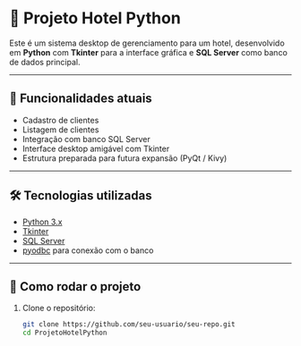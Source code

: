 # 🏨 Projeto Hotel Python

Este é um sistema desktop de gerenciamento para um hotel, desenvolvido em **Python** com **Tkinter** para a interface gráfica e **SQL Server** como banco de dados principal.

---

## 📌 Funcionalidades atuais

- Cadastro de clientes
- Listagem de clientes
- Integração com banco SQL Server
- Interface desktop amigável com Tkinter
- Estrutura preparada para futura expansão (PyQt / Kivy)

---

## 🛠 Tecnologias utilizadas

- [Python 3.x](https://www.python.org/)
- [Tkinter](https://docs.python.org/3/library/tkinter.html)
- [SQL Server](https://www.microsoft.com/pt-br/sql-server)
- [pyodbc](https://pypi.org/project/pyodbc/) para conexão com o banco

---

## 💾 Como rodar o projeto

1. Clone o repositório:
   ```bash
   git clone https://github.com/seu-usuario/seu-repo.git
   cd ProjetoHotelPython